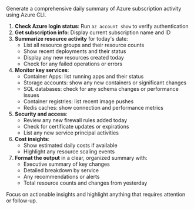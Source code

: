 Generate a comprehensive daily summary of Azure subscription activity using Azure CLI.

1. **Check Azure login status**: Run `az account show` to verify authentication
2. **Get subscription info**: Display current subscription name and ID
3. **Summarize resource activity** for today's date:
   - List all resource groups and their resource counts
   - Show recent deployments and their status
   - Display any new resources created today
   - Check for any failed operations or errors
4. **Monitor key services**:
   - Container Apps: list running apps and their status
   - Storage accounts: show any new containers or significant changes
   - SQL databases: check for any schema changes or performance issues
   - Container registries: list recent image pushes
   - Redis caches: show connection and performance metrics
5. **Security and access**:
   - Review any new firewall rules added today
   - Check for certificate updates or expirations
   - List any new service principal activities
6. **Cost insights**:
   - Show estimated daily costs if available
   - Highlight any resource scaling events
7. **Format the output** in a clear, organized summary with:
   - Executive summary of key changes
   - Detailed breakdown by service
   - Any recommendations or alerts
   - Total resource counts and changes from yesterday

Focus on actionable insights and highlight anything that requires attention or follow-up.
